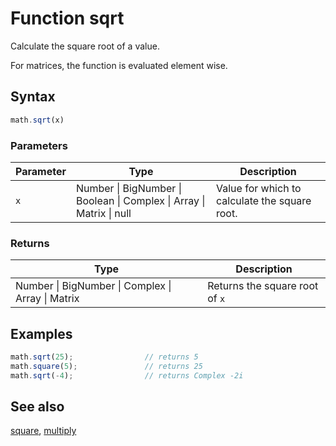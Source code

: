 # Function sqrt

Calculate the square root of a value.

For matrices, the function is evaluated element wise.


## Syntax

```js
math.sqrt(x)
```

### Parameters

Parameter | Type | Description
--------- | ---- | -----------
`x` | Number &#124; BigNumber &#124; Boolean &#124; Complex &#124; Array &#124; Matrix &#124; null |  Value for which to calculate the square root.

### Returns

Type | Description
---- | -----------
Number &#124; BigNumber &#124; Complex &#124; Array &#124; Matrix |  Returns the square root of `x`


## Examples

```js
math.sqrt(25);                // returns 5
math.square(5);               // returns 25
math.sqrt(-4);                // returns Complex -2i
```


## See also

[square](square.md),
[multiply](multiply.md)


<!-- Note: This file is automatically generated from source code comments. Changes made in this file will be overridden. -->
